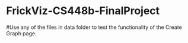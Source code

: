 # FrickViz-CS448b-FinalProject
#Use any of the files in data folder to test the functionality of the Create Graph page.
